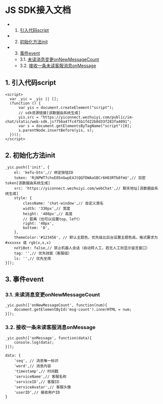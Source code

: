 # JS SDK接入文档
<!-- vscode-markdown-toc -->
* 1. [引入代码script](#script)
* 2. [初始化方法init](#init)
* 3. [事件event](#event)
	* 3.1. [未读消息变更onNewMessageCount](#onNewMessageCount)
	* 3.2. [接收一条未读客服消息onMessage](#onMessage)

<!-- vscode-markdown-toc-config
	numbering=true
	autoSave=true
	/vscode-markdown-toc-config -->
<!-- /vscode-markdown-toc -->

##  1. <a name='script'></a>引入代码script

    <script>
      var _yic = _yic || [];
      (function () {
          var yis = document.createElement("script");
	      // sdk资源链接[该数据由系统生成]
          yis.src = "https://yiconnect.wezhuiyi.com/public/im-chat/static/web-sdk.js?756a47fc475b1fd22b0d33f283fa4091";
          var s = document.getElementsByTagName("script")[0];
          s.parentNode.insertBefore(yis, s);
      })();
    </script>

##  2. <a name='init'></a>初始化方法init
    _yic.push(['init', {
        el: 'kefu-btn',// 绑定按钮ID
        token: 'RjNPWT7chxE05nGwpE4JtQQfDWAaSBCr6HO3RTb8fmU',// 加密token[该数据由系统生成]
        src: 'https://yiconnect.wezhuiyi.com/webChat',// 聊天地址[该数据由系统生成]
        style: {
            className: 'chat-window',// 自定义类名
            width: '330px',// 宽度
            height: '480px',// 高度
            // 距离（也可以设置top、left）
            right: '40px',
            bottom: '0',
        },
        themeColor:'#123456', // 默认主题色，优先级比后台设置主题色高，格式要求为 #xxxxxx 或 rgb(x,x,x)
        noYiBot: false,// 禁止机器人会话（自动转人工，若无人工则显示留言窗口）
        tag: '',// 优先技能（客服组）
        ls: '',// 优先坐席
    }]);

##  3. <a name='event'></a>事件event
###  3.1. <a name='onNewMessageCount'></a>未读消息变更onNewMessageCount
    _yic.push(['onNewMessageCount', function(num){
        document.getElementById('msg-count').innerHTML = num;
    }]);

###  3.2. <a name='onMessage'></a>接收一条未读客服消息onMessage
    _yic.push(['onMessage', function(data){
        console.log(data);
    }]);

    data: {
        'seq', // 消息唯一标识        
        'word',// 消息内容
        'timestamp',// 时间戳
        'serviceName',// 客服名称
        'serviceID',// 客服ID
        'serviceAvatar',// 客服头像
        'userID',// 接收用户ID
    }

